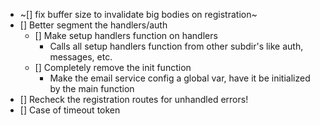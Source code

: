 - ~[] fix buffer size to invalidate big bodies on registration~
- [] Better segment the handlers/auth
    - [] Make setup handlers function on handlers
        - Calls all setup handlers function from other subdir's like auth, messages, etc.
    - [] Completely remove the init function
        - Make the email service config a global var, have it be initialized by the main function
- [] Recheck the registration routes for unhandled errors!
- [] Case of timeout token
